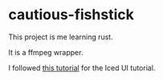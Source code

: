 # cautious-fishstick
This project is me learning rust.

It is a ffmpeg wrapper.

I followed [this tutorial](https://www.youtube.com/watch?v=72PyU1EIGY8) for the Iced UI tutorial.
